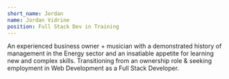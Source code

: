 ```yaml
---
short_name: Jordan
name: Jordan Vidrine
position: Full Stack Dev in Training
---
```

An experienced business owner + musician with a demonstrated history of management in the Energy sector and an insatiable appetite for learning new and complex skills. Transitioning from an ownership role & seeking employment in Web Development as a Full Stack Developer.
